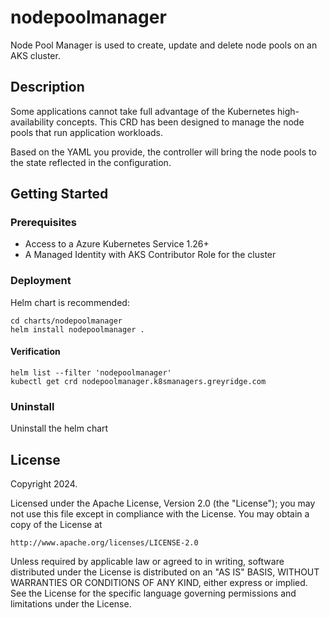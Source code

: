 # nodepoolmanager
Node Pool Manager is used to create, update and delete node pools on an AKS cluster.

## Description
Some applications cannot take full advantage of the Kubernetes high-availability concepts. This CRD has been designed to manage the node pools that run application workloads.

Based on the YAML you provide, the controller will bring the node pools to the state reflected in the configuration.

## Getting Started

### Prerequisites
- Access to a Azure Kubernetes Service 1.26+
- A Managed Identity with AKS Contributor Role for the cluster

### Deployment
Helm chart is recommended:
```
cd charts/nodepoolmanager
helm install nodepoolmanager .
```

#### Verification
```
helm list --filter 'nodepoolmanager' 
kubectl get crd nodepoolmanager.k8smanagers.greyridge.com
```

### Uninstall
Uninstall the helm chart

## License

Copyright 2024.

Licensed under the Apache License, Version 2.0 (the "License");
you may not use this file except in compliance with the License.
You may obtain a copy of the License at

    http://www.apache.org/licenses/LICENSE-2.0

Unless required by applicable law or agreed to in writing, software
distributed under the License is distributed on an "AS IS" BASIS,
WITHOUT WARRANTIES OR CONDITIONS OF ANY KIND, either express or implied.
See the License for the specific language governing permissions and
limitations under the License.